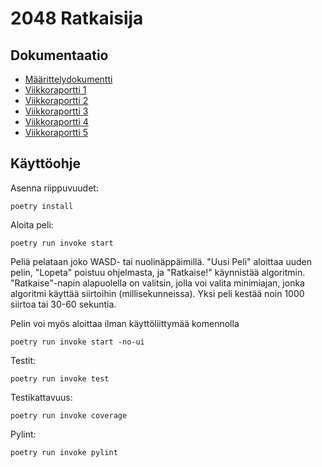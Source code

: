 # 2048 Ratkaisija

## Dokumentaatio
- [Määrittelydokumentti](https://github.com/skeltal2/tira-harjoitustyo/blob/main/Dokumentaatio/maarittelydokumentti.md)
- [Viikkoraportti 1](https://github.com/skeltal2/tira-harjoitustyo/blob/main/Dokumentaatio/viikkoraportti1.md)
- [Viikkoraportti 2](https://github.com/skeltal2/tira-harjoitustyo/blob/main/Dokumentaatio/viikkoraportti2.md)
- [Viikkoraportti 3](https://github.com/skeltal2/tira-harjoitustyo/blob/main/Dokumentaatio/viikkoraportti3.md)
- [Viikkoraportti 4](https://github.com/skeltal2/tira-harjoitustyo/blob/main/Dokumentaatio/viikkoraportti4.md)
- [Viikkoraportti 5](https://github.com/skeltal2/tira-harjoitustyo/blob/main/Dokumentaatio/viikkoraportti5.md)

## Käyttöohje
Asenna riippuvuudet:
```
poetry install
```
Aloita peli:
```
poetry run invoke start
```
Peliä pelataan joko WASD- tai nuolinäppäimillä. "Uusi Peli" aloittaa uuden pelin, "Lopeta" poistuu ohjelmasta, ja "Ratkaise!" käynnistää algoritmin. "Ratkaise"-napin alapuolella on valitsin, jolla voi valita minimiajan, jonka algoritmi käyttää siirtoihin (millisekunneissa). Yksi peli kestää noin 1000 siirtoa tai 30-60 sekuntia.

Pelin voi myös aloittaa ilman käyttöliittymää komennolla
```
poetry run invoke start -no-ui
```

Testit:
```
poetry run invoke test
```
Testikattavuus:
```
poetry run invoke coverage
```
Pylint:
```
poetry run invoke pylint
```
